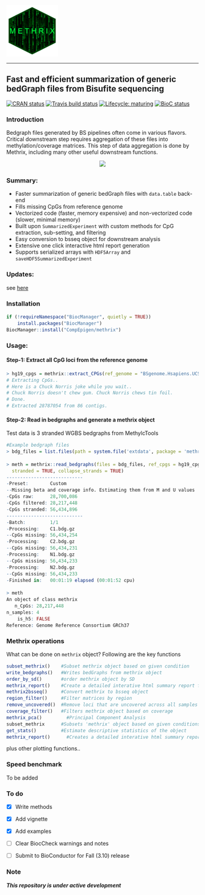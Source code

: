 <img src="vignettes/logo_large_hexagon.gif" height="135" width="135" style="align:center" />

------------------------------------------------------------------------------------
Fast and efficient summarization of generic bedGraph files from Bisufite sequencing
------------------------------------------------------------------------------------

<!-- badges: start -->

[![CRAN status](https://www.r-pkg.org/badges/version/methrix)](https://cran.r-project.org/package=methrix)
[![Travis build status](https://travis-ci.com/CompEpigen/methrix.svg?branch=master)](https://travis-ci.com/CompEpigen/methrix)
[![Lifecycle: maturing](https://img.shields.io/badge/lifecycle-maturing-blue.svg)](https://www.tidyverse.org/lifecycle/#maturing)
[![BioC status](http://www.bioconductor.org/shields/build/release/bioc/methrix.svg)](https://bioconductor.org/checkResults/release/bioc-LATEST/methrix)

<!-- badges: end -->

### Introduction

Bedgraph files generated by BS pipelines often come in various flavors. Critical downstream step requires aggregation of these files into methylation/coverage matrices. This step of data aggregation is done by Methrix, including many other useful downstream functions.

<p align="center">
<img src="https://github.com/CompEpigen/methrix/blob/master/vignettes/overview.png">
</p>

### Summary:

* Faster summarization of generic bedGraph files with `data.table` back-end
* Fills missing CpGs from reference genome
* Vectorized code (faster, memory expensive) and non-vectorized code (slower, minimal memory)
* Built upon `SummarizedExperiment` with custom methods for CpG extraction, sub-setting, and filtering
* Easy conversion to bsseq object for downstream analysis
* Extensive one click interactive html report generation
* Supports serialized arrays with `HDF5Array` and `saveHDF5SummarizedExperiment`

### Updates:
see [here](https://github.com/CompEpigen/methrix/blob/master/NEWS.md)

### Installation
```r
if (!requireNamespace("BiocManager", quietly = TRUE))
    install.packages("BiocManager")
BiocManager::install("CompEpigen/methrix")
```

### Usage:
#### Step-1: Extract all CpG loci from the reference genome

```r
> hg19_cpgs = methrix::extract_CPGs(ref_genome = "BSgenome.Hsapiens.UCSC.hg19")
# Extracting CpGs..
# Here is a Chuck Norris joke while you wait..
# Chuck Norris doesn't chew gum. Chuck Norris chews tin foil.
# Done.
# Extracted 28787054 from 86 contigs.
```
#### Step-2: Read in bedgraphs and generate a methrix object

Test data is 3 stranded WGBS bedgraphs from MethylcTools

```r
#Example bedgraph files
> bdg_files = list.files(path = system.file('extdata', package = 'methrix'), pattern = "*bdg\\.gz$", full.names = TRUE)

> meth = methrix::read_bedgraphs(files = bdg_files, ref_cpgs = hg19_cpgs, chr_idx = 1, start_idx = 2, M_idx = 3, U_idx = 4,
  stranded = TRUE, collapse_strands = TRUE)
----------------------------
-Preset:        Custom 
--Missing beta and coverage info. Estimating them from M and U values
-CpGs raw:      28,700,086
-CpGs filtered: 28,217,448
-CpGs stranded: 56,434,896
----------------------------
-Batch:         1/1 
-Processing:    C1.bdg.gz
--CpGs missing: 56,434,254
-Processing:    C2.bdg.gz
--CpGs missing: 56,434,231
-Processing:    N1.bdg.gz
--CpGs missing: 56,434,233
-Processing:    N2.bdg.gz
--CpGs missing: 56,434,233
-Finished in:   00:01:19 elapsed (00:01:52 cpu) 

> meth
An object of class methrix
   n_CpGs: 28,217,448
n_samples: 4
    is_h5: FALSE
Reference: Genome Reference Consortium GRCh37
```

### Methrix operations

What can be done on `methrix` object? Following are the key functions

```r
subset_methrix()    #Subset methrix object based on given condition
write_bedgraphs()   #Writes bedGraphs from methrix object
order_by_sd()       #order methrix object by SD
methrix_report()    #Create a detailed interative html summary report from methrix object
methrix2bsseq()     #Convert methrix to bsseq object
region_filter()	    #Filter matrices by region
remove_uncovered()	#Remove loci that are uncovered across all samples
coverage_filter()   #Filters methrix object based on coverage
methrix_pca()	      #Principal Component Analysis
subset_methrix	    #Subsets 'methrix' object based on given conditions.
get_stats()	        #Estimate descriptive statistics of the object
methrix_report()	  #Creates a detailed interative html summary report from Methrix object
```
plus other plotting functions..

### Speed benchmark

To be added

### To do

- [X] Write methods
- [X] Add vignette
- [X] Add examples
- [ ] Clear BiocCheck warnings and notes
- [ ] Submit to BioConductor for Fall (3.10) release


### Note

***This repository is under active development***
